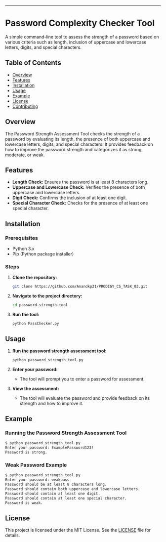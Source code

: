 ---

# Password Complexity Checker Tool

A simple command-line tool to assess the strength of a password based on various criteria such as length, inclusion of uppercase and lowercase letters, digits, and special characters.

## Table of Contents
- [Overview](#overview)
- [Features](#features)
- [Installation](#installation)
- [Usage](#usage)
- [Example](#example)
- [License](#license)
- [Contributing](#contributing)

## Overview

The Password Strength Assessment Tool checks the strength of a password by evaluating its length, the presence of both uppercase and lowercase letters, digits, and special characters. It provides feedback on how to improve the password strength and categorizes it as strong, moderate, or weak.

## Features

- **Length Check:** Ensures the password is at least 8 characters long.
- **Uppercase and Lowercase Check:** Verifies the presence of both uppercase and lowercase letters.
- **Digit Check:** Confirms the inclusion of at least one digit.
- **Special Character Check:** Checks for the presence of at least one special character.

## Installation

### Prerequisites

- Python 3.x
- Pip (Python package installer)

### Steps

1. **Clone the repository:**
   ```sh
   git clone https://github.com/Anandkp21/PRODIGY_CS_TASK_03.git
   ```

2. **Navigate to the project directory:**
   ```sh
   cd password-strength-tool
   ```

3. **Run the tool:**
   ```sh
   python PassChecker.py
   ```

## Usage

1. **Run the password strength assessment tool:**
   ```sh
   python password_strength_tool.py
   ```

2. **Enter your password:**
   - The tool will prompt you to enter a password for assessment.

3. **View the assessment:**
   - The tool will evaluate the password and provide feedback on its strength and how to improve it.

## Example

### Running the Password Strength Assessment Tool
```sh
$ python password_strength_tool.py
Enter your password: ExamplePassword123!
Password is strong.
```

### Weak Password Example
```sh
$ python password_strength_tool.py
Enter your password: weakpass
Password should be at least 8 characters long.
Password should contain both uppercase and lowercase letters.
Password should contain at least one digit.
Password should contain at least one special character.
Password is weak.
```

## License

This project is licensed under the MIT License. See the [LICENSE](LICENSE) file for details.
